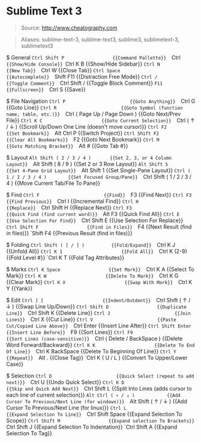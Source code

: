 # Sublime Text 3

> Source: http://www.cheatography.com

> Aliases: sublime-text-3, sublime-text3, sublime3, sublimetext-3, sublimetext3

$ General
    `Ctrl Shift P                  {{Command Pallette}} 
    `Ctrl `                        {{Show/Hide Console}} 
    `Ctrl K B                      {{Show/Hide Sidebar}} 
    `Ctrl N                        {{New Tab}} 
    `Ctrl W                        {{Close Tab}} 
    `Ctrl Space                    {{Autocomplete}} 
    `Shift F11                     {{Distraction Free Mode}} 
    `Ctrl /                        {{Toggle Comment}} 
    `Ctrl Shift /                  {{Toggle Block Comment}} 
    `F11                           {{Fullscreen}} 
    `Ctrl S                        {{Save}} 

$ File Navigation
    `Ctrl P                        {{Goto Anything}} 
    `Ctrl G                        {{Goto Line}} 
    `Ctrl R                        {{Goto Symbol (function name, table, etc.)}} 
    `Ctrl ( Page Up / Page Down )  {{Goto Next/Prev File}} 
    `Ctrl K C                      {{Goto Current Selection}} 
    `Ctrl ( ↑ / ↓ )                {{Scroll Up/Down One Line (doesn't move cursor)}} 
    `Ctrl F2                       {{Set Bookmark}} 
    `Alt Ctrl P                    {{Switch Project}} 
    `Ctrl Shift F2                 {{Clear All Bookmarks}} 
    `F2                            {{Goto Next Bookmark}} 
    `Ctrl M                        {{Goto Matching Bracket}} 
    `Alt #                         {{Goto Tab #}} 

$ Layout
    `Alt Shift ( 2 / 3 / 4 )       {{Set 2, 3, or 4 Column Layout}} 
    `Alt Shift ( 8 / 9 )           {{Set 2 or 3 Row Layout}} 
    `Alt Shift 5                   {{Set 4-Pane Grid Layout}} 
    `Alt Shift 1                   {{Set Single-Pane Layout}} 
    `Ctrl ( 1 / 2 / 3 / 4 )        {{Set Focused Group/Pane}} 
    `Ctrl Shift ( 1 / 2 / 3 / 4 )  {{Move Current Tab/File To Pane}} 

$ Find
    `Ctrl F                        {{Find}} 
    `F3                            {{Find Next}} 
    `Ctrl F3                       {{Find Previous}} 
    `Ctrl I                        {{Incremental Find}} 
    `Ctrl H                        {{Replace}} 
    `Ctrl Shift H                  {{Replace Next}} 
    `Ctrl F3                       {{Quick Find (find current word)}} 
    `Alt F3                        {{Quick Find All}} 
    `Ctrl E                        {{Use Selection For Find}} 
    `Ctrl Shift E                  {{Use Selection For Replace}} 
    `Ctrl Shift F                  {{Find in Files}} 
    `F4                            {{Next Result (find in files)}} 
    `Shift F4                      {{Previous Result (find in files)}} 

$ Folding
    `Ctrl Shift ( [ / ] )          {{Fold/Expand}} 
    `Ctrl K J                      {{Unfold All}} 
    `Ctrl K 1                      {{Fold All}} 
    `Ctrl K (2-9)                  {{Fold Level #}} 
    `Ctrl K T                      {{Fold Tag Attributes}} 

$ Marks
    `Ctrl K Space                  {{Set Mark}} 
    `Ctrl K A                      {{Select To Mark}} 
    `Ctrl K W                      {{Delete To Mark}} 
    `Ctrl K G                      {{Clear Mark}} 
    `Ctrl K X                      {{Swap With Mark}} 
    `Ctrl K Y                      {{Yank}} 

$ Edit
    `Ctrl ] [                      {{Indent/Outdent}} 
    `Ctrl Shift ( ↑ / ↓ )          {{Swap Line Up/Down}} 
    `Ctrl Shift D                  {{Duplicate Line}} 
    `Ctrl Shift K                  {{Delete Line}} 
    `Ctrl J                        {{Join Lines}} 
    `Ctrl X                        {{Cut Line}} 
    `Ctrl V                        {{Paste Cut/Copied Line Above}} 
    `Ctrl Enter                    {{Insert Line After}} 
    `Ctrl Shift Enter              {{Insert Line Before}} 
    `F9                            {{Sort Lines}} 
    `Ctrl F9                       {{Sort Lines (case-sensitive)}} 
    `Ctrl ( Delete / BackSpace )   {{Delete Word Forward/Backward}} 
    `Ctrl K K                      {{Delete To End Of Line}} 
    `Ctrl K BackSpace              {{Delete To Beginning Of Line}} 
    `Ctrl Y                        {{Repeat}} 
    `Alt .                         {{Close Tag}} 
    `Ctrl K ( U / L )              {{Convert To Upper/Lower Case}} 

$ Selection
    `Ctrl D                        {{Quick Select (repeat to add next)}} 
    `Ctrl U                        {{Undo Quick Select}} 
    `Ctrl K D                      {{Skip and Quick Add Next}} 
    `Ctrl Shift L                  {{Split Into Lines (adds cursor to each line of current selection)}} 
    `Alt Ctrl ( ↑ / ↓ )            {{Add Cursor To Previous/Next Line (for windows)}} 
    `Alt Shift ( ↑ / ↓ )           {{Add Cursor To Previous/Next Line (for linux)}} 
    `Ctrl L                        {{Expand Selection To Line}} 
    `Ctrl Shift Space              {{Expand Selection To Scope}} 
    `Ctrl Shift M                  {{Expand selection To Brackets}} 
    `Ctrl Shift J                  {{Expand Selection To Indentation}} 
    `Ctrl Shift A                  {{Expand Selection To Tag}} 


